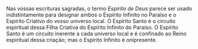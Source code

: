 ﻿Nas vossas escrituras sagradas, o termo <I>Espírito de Deus </I>parece ser usado indistintamente para designar ambos o Espírito Infinito no Paraíso e o Espírito Criativo do vosso universo local. O Espírito Santo é o circuito espiritual dessa Filha Criativa do Espírito Infinito do Paraíso. O Espírito Santo é um circuito inerente a cada universo local e é confinado ao Reino espiritual dessa criação; mas o Espírito Infinito é onipresente.